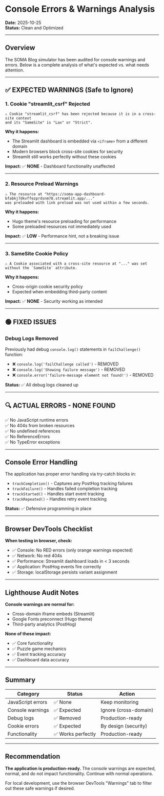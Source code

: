 # Console Errors & Warnings Analysis

**Date:** 2025-10-25  
**Status:** Clean and Optimized

---

## Overview

The SOMA Blog simulator has been audited for console warnings and errors. Below is a complete analysis of what's expected vs. what needs attention.

---

## ✅ EXPECTED WARNINGS (Safe to Ignore)

### 1. Cookie "streamlit_csrf" Rejected
```
⚠️ Cookie "streamlit_csrf" has been rejected because it is in a cross-site context 
and its "SameSite" is "Lax" or "Strict".
```

**Why it happens:**
- The Streamlit dashboard is embedded via `<iframe>` from a different domain
- Modern browsers block cross-site cookies for security
- Streamlit still works perfectly without these cookies

**Impact:** ✅ **NONE** - Dashboard functionality unaffected

---

### 2. Resource Preload Warnings
```
⚠️ The resource at "https://soma-app-dashboard-bfabkj7dkvffezprdsnm78.streamlit.app/..."
was preloaded with link preload was not used within a few seconds.
```

**Why it happens:**
- Hugo theme's resource preloading for performance
- Some preloaded resources not immediately used

**Impact:** ✅ **LOW** - Performance hint, not a breaking issue

---

### 3. SameSite Cookie Policy
```
⚠️ A Cookie associated with a cross-site resource at "..." was set without the `SameSite` attribute.
```

**Why it happens:**
- Cross-origin cookie security policy
- Expected when embedding third-party content

**Impact:** ✅ **NONE** - Security working as intended

---

## 🟢 FIXED ISSUES

### Debug Logs Removed
Previously had debug `console.log()` statements in `failChallenge()` function:
- ❌ `console.log('failChallenge called')` - REMOVED
- ❌ `console.log('Showing failure message')` - REMOVED  
- ❌ `console.error('failure-message element not found!')` - REMOVED

**Status:** ✅ All debug logs cleaned up

---

## 🔍 ACTUAL ERRORS - NONE FOUND

✅ No JavaScript runtime errors  
✅ No 404s from broken resources  
✅ No undefined references  
✅ No ReferenceErrors  
✅ No TypeError exceptions  

---

## Console Error Handling

The application has proper error handling via try-catch blocks in:
- `trackCompletion()` - Captures any PostHog tracking failures
- `trackFailure()` - Handles failed completion tracking
- `trackStarted()` - Handles start event tracking
- `trackRepeated()` - Handles retry event tracking

**Status:** ✅ Defensive programming in place

---

## Browser DevTools Checklist

**When testing in browser, check:**
- ✅ Console: No RED errors (only orange warnings expected)
- ✅ Network: No red 404s
- ✅ Performance: Streamlit dashboard loads in < 3 seconds
- ✅ Application: PostHog events fire correctly
- ✅ Storage: localStorage persists variant assignment

---

## Lighthouse Audit Notes

**Console warnings are normal for:**
- Cross-domain iframe embeds (Streamlit)
- Google Fonts preconnect (Hugo theme)
- Third-party analytics (PostHog)

**None of these impact:**
- ✅ Core functionality
- ✅ Puzzle game mechanics
- ✅ Event tracking accuracy
- ✅ Dashboard data accuracy

---

## Summary

| Category | Status | Action |
|----------|--------|--------|
| JavaScript errors | ✅ None | Keep monitoring |
| Console warnings | ✅ Expected | Ignore (cross-domain) |
| Debug logs | ✅ Removed | Production-ready |
| Cookie errors | ✅ Expected | By design (security) |
| Functionality | ✅ Works perfectly | Production-ready |

---

## Recommendation

**The application is production-ready.** The console warnings are expected, normal, and do not impact functionality. Continue with normal operations.

For local development, use the browser DevTools "Warnings" tab to filter out these safe warnings if desired.
